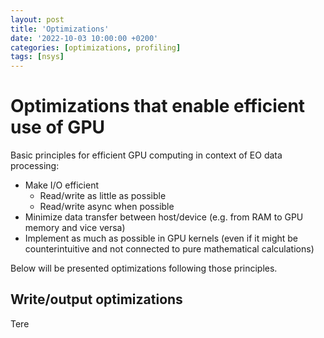 ```yaml
---
layout: post
title: 'Optimizations'
date: '2022-10-03 10:00:00 +0200'
categories: [optimizations, profiling]
tags: [nsys]
---
```




# Optimizations that enable efficient use of GPU

Basic principles for efficient GPU computing in context of EO data processing:
* Make I/O efficient
  * Read/write as little as possible
  * Read/write async when possible
* Minimize data transfer between host/device (e.g. from RAM to GPU memory and vice versa)
* Implement as much as possible in GPU kernels (even if it might be counterintuitive and not connected to pure mathematical calculations)

Below will be presented optimizations following those principles.

## Write/output optimizations

Tere

